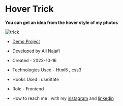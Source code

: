 # Hover Trick 

**You can get an idea from the hover style of my photos**

![trick](https://github.com/alinajafi-developer/hoverTrick/assets/147813870/6a98bf0c-d2e9-4244-822f-b2f640b235fc)



- [Demo Project](https://alinajafi-developer.github.io/hoverTrick/)

- Developed by Ali Najafi

- Created - 2023-10-16

- Technologies Used - Html5 , css3
- Hooks Used : useState 

- Role - Frontend

- How to reach me : with my [instagram](https://www.instagram.com/alinajafi_developer) and [linkedin](https://www.linkedin.com/in/alinajafi-developer/)
